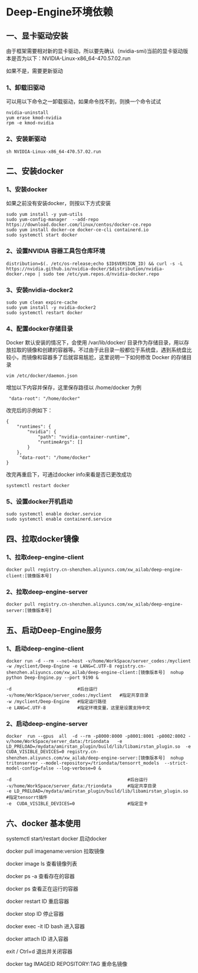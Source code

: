 # Deep-Engine环境依赖

## 一、显卡驱动安装

由于框架需要相对新的显卡驱动，所以要先确认（nvidia-smi)当前的显卡驱动版本是否为以下：NVIDIA-Linux-x86_64-470.57.02.run

如果不是，需要更新驱动

### 1、卸载旧驱动

可以用以下命令之一卸载驱动，如果命令找不到，则换一个命令试试

```shell
nvidia-uninstall
yum erase kmod-nvidia
rpm -e kmod-nvidia
```

### 2、安装新驱动

```shell
sh NVIDIA-Linux-x86_64-470.57.02.run
```

## 二、安装docker

### 1、安装docker

如果之前没有安装docker，则按以下方式安装

```shell
sudo yum install -y yum-utils
sudo yum-config-manager  --add-repo https://download.docker.com/linux/centos/docker-ce.repo
sudo yum install docker-ce docker-ce-cli containerd.io
sudo systemctl start docker
```

### 2、设置NVIDIA 容器工具包仓库环境

```
distribution=$(. /etc/os-release;echo $ID$VERSION_ID) && curl -s -L https://nvidia.github.io/nvidia-docker/$distribution/nvidia-docker.repo | sudo tee /etc/yum.repos.d/nvidia-docker.repo
```

### 3、安装nvidia-docker2

```
sudo yum clean expire-cache
sudo yum install -y nvidia-docker2
sudo systemctl restart docker
```

### 4、配置docker存储目录

Docker 默认安装的情况下，会使用 /var/lib/docker/ 目录作为存储目录，用以存放拉取的镜像和创建的容器等。不过由于此目录一般都位于系统盘，遇到系统盘比较小，而镜像和容器多了后就容易尴尬，这里说明一下如何修改 Docker
的存储目录

```shell
vim /etc/docker/daemon.json 
```

增加以下内容并保存，这里保存路径以 /home/docker 为例

```
 "data-root": "/home/docker"
```

改完后的示例如下：

```text
{
    "runtimes": {
        "nvidia": {
            "path": "nvidia-container-runtime",
            "runtimeArgs": []
        }
    },
     "data-root": "/home/docker"
}

```

改完再重启下，可通过docker info来看是否已更改成功

```text
systemctl restart docker
```

### 5、设置docker开机启动

```
sudo systemctl enable docker.service
sudo systemctl enable containerd.service
```

## 四、拉取docker镜像

### 1、拉取deep-engine-client

```
docker pull registry.cn-shenzhen.aliyuncs.com/xw_ailab/deep-engine-client:[镜像版本号]
```

### 2、拉取deep-engine-server

```
docker pull registry.cn-shenzhen.aliyuncs.com/xw_ailab/deep-engine-server:[镜像版本号]
```

## 五、启动Deep-Engine服务

### 1、启动deep-engine-client

```
docker run -d --rm --net=host -v/home/WorkSpace/server_codes:/myclient -w /myclient/Deep-Engine -e LANG=C.UTF-8 registry.cn-shenzhen.aliyuncs.com/xw_ailab/deep-engine-client:[镜像版本号]  nohup python Deep-Engine.py --port 9190 &
```

```
-d                         #后台运行 
-v/home/WorkSpace/server_codes:/myclient   #指定共享目录
-w /myclient/Deep-Engine   #指定运行路径
-e LANG=C.UTF-8            #指定环境变量，这里是设置支持中文
```

### 2、启动deep-engine-server

```
docker  run --gpus  all  -d --rm -p8000:8000 -p8001:8001 -p8002:8002 -v/home/WorkSpace/server_data:/triondata   -e LD_PRELOAD=/mydata/amirstan_plugin/build/lib/libamirstan_plugin.so  -e  CUDA_VISIBLE_DEVICES=0 registry.cn-shenzhen.aliyuncs.com/xw_ailab/deep-engine-server:[镜像版本号]  nohup  tritonserver --model-repository=/triondata/tensorrt_models  --strict-model-config=false --log-verbose=0 &
```

```
-d                                            #后台运行 
-v/home/WorkSpace/server_data:/triondata      #指定共享目录
-e LD_PRELOAD=/mydata/amirstan_plugin/build/lib/libamirstan_plugin.so   #指定tensorrt插件
-e  CUDA_VISIBLE_DEVICES=0                    #指定显卡
```

## 六、docker 基本使用

systemctl start/restart docker 启动docker

docker pull imagename:version 拉取镜像

docker image ls 查看镜像列表

docker ps -a 查看存在的容器

docker ps 查看正在运行的容器

docker restart ID 重启容器

docker stop ID 停止容器

docker exec -it ID bash 进入容器

docker attach ID 进入容器

exit / Ctrl+d 退出并关闭容器

docker tag IMAGEID REPOSITORY:TAG 重命名镜像
